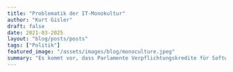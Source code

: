 ```yaml
---
title: "Problematik der IT-Monokultur"
author: "Kurt Gisler"
draft: false
date: 2021-03-2025
layout: "blog/posts/posts"
tags: ["Politik"]
featured_image: "/assets/images/blog/monoculture.jpeg"
summary: "Es kommt vor, dass Parlamente Verpflichtungskredite für Software-Lizenzen bewilligen müssen. Richtig, sie müssen. Weil sie keine Wahl haben. Oft besteht zum Lieferanten Microsoft ein Abhängigkeitsverh..."
---
```


